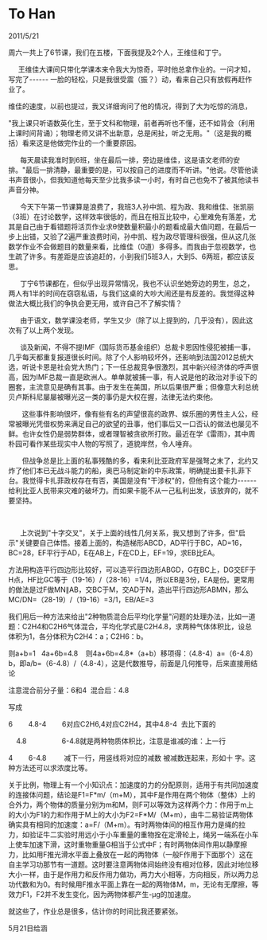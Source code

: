 
# To Han
2011/5/21

周六一共上了6节课，我们在五楼，下面我提及2个人，王维佳和丁宁。

    
王维佳大课间只带化学课本来令我大为惊奇，平时他总拿作业的。一问才知，写完了------
一脸的轻松，只是我很受震（振？）动，看来自己只有放假再赶作业了。

维佳的速度，以前也提过，我又详细询问了他的情况，得到了大为吃惊的消息，

"我上课只听语数英化生，至于文科和物理，前者再听也不懂，还不如背会（利用上课时间背诵）；物理老师又讲不出新意，总是闲扯，听之无用。"（这是我的概括）看来这是他做完作业的一个重要原因。

     
每天晨读我准时到6班，坐在最后一排，旁边是维佳，这是语文老师的安排。"最后一排清静，最重要的是，可以按自己的进度而不听讲。"他说。尽管他读书声音很小，但我知道他每天至少比我多读一小时，有时自己也免不了被其他读书声音分神。

     
今天下午第一节课算是浪费了，我班3人孙中凯、程为政、我和维佳、张凯丽（3班）在讨论数学，这样效率很低的，而且在相互比较中，心里难免有落差，尤其是自己由于看错题将活页作业求θ使数量积最小的题看成最大值问题，在最后一步上出错，又验了2遍严重浪费时间，孙中凯、程为政尽管理科很强，但从这几张数学作业不会做题目的数量来看，比维佳（0道）多得多。而我由于忽视数学，也生疏了许多。有差距是应该追赶的，小到我们5班3人，大到5、6两班，都应该反思。

     
丁宁6节课都在，但似乎出现异常情况，我也不认识坐她旁边的男生，总之，两人有1半的时间在窃窃私语，与我们这桌的大吵大闹还是有反差的。我觉得这种做法大概比我们的争执会更无用，或许自己不了解实情？

     
由于语文，数学课没老师，学生又少（除了以上提到的，几乎没有），因此这次有了以上两个发现。

     
谈及新闻，不得不提IMF（国际货币基金组织）总裁卡恩因性侵犯被捕一事，几乎每天都重复报道很长时间。除了个人影响较坏外，还影响到法国2012总统大选，听说卡恩是社会党大热门；下一任总裁竞争很激烈，其中新兴经济体的呼声很高，因为IMF总裁一直是欧洲人。单单就被捕一事，有人说是他的政治对手设下的圈套，主流意见是确有其事。由于发生在美国，所以后果很严重；但像意大利总统贝卢斯科尼屡屡被曝光这一类的事仍是大权在握，法律无法约束他。

      
这些事件影响很坏，像有些有名的声望很高的政界、娱乐圈的男性主人公，经常被曝光凭借权势来满足自己的欲望的丑事，他们事后又一口否认的做法也屡见不鲜。也许女性仍是弱势群体，或者理智被贪欲所打败。最近在学《雷雨》，其中周朴园可看作某些现实中人物的写照了，道貌岸然，令人唾弃。

      
但战争总是比上面的私事残酷的多，看来利比亚政府军是强弩之末了，北约又炸了他们本已无战斗能力的船，奥巴马制定新的中东政策，明确提出要卡扎菲下台。我觉得卡扎菲政权存在有否，美国是没有"干涉权"的，但他有这个能力------给利比亚人民带来灾难的破坏力。而如果卡能不从一己私利出发，该放弃的，就不要坚持。

 

     
上次说到"十字交叉"，关于上面的线性几何关系，我又想到了许多，但"启示"关键要自己体悟。接着上面的，构造梯形ABCD，AD平行于BC，AD=16，BC=28，EF平行于AD，E在AB上，F在CD上，EF=19，求EB比EA。

方法用构造平行四边形比较好，可以造平行四边形ABGD，G在BC上，DG交EF于H点，HF比GC等于（19-16）/（28-16）=1/4，所以EB是3份，EA是份。更常用的做法是过F做MN∥AB，交BC于M，交AD于N，造出平行四边形ABMN，那么MC/DN=（28-19）/（19-16）=3/1，EB/AE=3

我们用后一种方法来给出"2种物质混合后平均化学量"问题的处理办法，比如一道题：C2H4和C2H6气体混合，平均化学式是C2H4.8，求两种气体体积比，设总体积为1，各分体积为C2H4：a；C2H6：b。

则a+b=1   4a+6b=4.8   
则4a+6b=4.8\*（a+b）移项得：（4.8-4）a=（6-4.8）b，即a/b=（6-4.8）/（4.8-4），这是代数推导，前面是几何推导，后来直接用结论

注意混合前分子量：6和4  混合后：4.8

写成

6        4.8-4        6对应C2H6,4对应C2H4，其中4.8-4  去比下面的

    4.8                  6-4.8就是两种物质体积比，注意是谁减的谁：上一行

4        6-4.8         减下一行，用竖线将对应的减数 被减数连起来，形如十
字。这种方法还可以求浓度比等。

关于比例，物理上有一个小知识点：加速度的力的分配原则，适用于有共同加速度的连接体问题，结论是F1=F\*m/（m+M），其中F是作用在两个物体（整体）上的合外力，两个物体的质量分别为m和M，则F可以等效为这样两个力：作用于m上的大小为F1的力和作用于M上的大小为F2=F\*M/（M+m），由牛二易验证两物体确实具有相同的加速度：a=F/（M+m）。有时两物体间的相互作用力是绳的拉力，如验证牛二实验时用远小于小车重量的重物拴在定滑轮上，绳另一端系在小车上使车加速下滑，这时重物重量G相当于公式中F；有时两物体间作用以静摩擦力，比如用F推光滑水平面上叠放在一起的两物体（一般F作用于下面那个）这在自主学习功那节有一道题。这时要注意两物体间始终没有相对位移，因此对地位移大小一样，由于是作用力和反作用力做功，两力大小相等，方向相反，所以两力总功代数和为0。有时候用F推水平面上靠在一起的两物体M，m，无论有无摩擦，等效力F1，F2并不发生变化，因为两物体都产生-μg的加速度。

就这些了，作业总是很多，估计你的时间比我还要紧张。

5月21日给涵